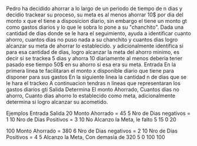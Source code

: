 Pedro ha decidido ahorrar a lo largo de un periodo de tiempo de n dias y decidio trackear su proceso,  su meta es al menos ahorrar 10$ por dia del monto x que el tiene a disposicion diario, sin embargo el tiene un monto gt como gastos diarios  y lo que le sobra lo pone a su "chanchito".
Dada una cantidad de dias donde se le hara el seguimiento, ayuda a identificar cuanto ahorro, cuantos dias no puso nada a su chanchito y cuantos dias logro alcanzar su  meta de ahorrar lo establecido. y adicionalmente identifica si para esa cantidad de dias, logro alcanzar la meta del ahorro minimo, es decir si se trackea 5 dias y ahorra 10 diariamente al menos deberia tener pasado ese tiempo 50$ en su ahorro si esa era su meta.
Entrada
En la primera linea te facilitaran el monto x disponible diario que tiene para disponer para sus gastos
En la siguiente linea la cantidad n de dias que se le hara el trackeo
A continuacion tendras n lineas que representaran los gastos diarios gti
Salida
Determina El monto Ahorrado, Cuantos dias no ahorro, Cuanto dias ahorro lo establecido como meta, adicionalmente determina si logro alcanzar su acometido.

Ejemplos
Entrada					Salida
20						Monto Ahorrado = 45
5						Nro de Dias negativos = 1
10						Nro de Dias Positivos = 3
10						No Alcanzo la Meta, le falto 5
15
0
20

100						Monto Ahorrado = 380
6						Nro de Dias negativos = 2
10						Nro de Dias Positivos = 4
5						Alcanzo la Meta, Con demasia de 320
5
0
100
100